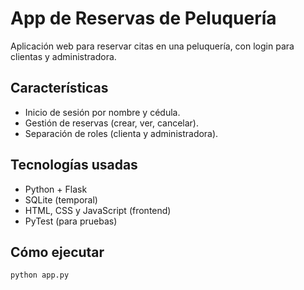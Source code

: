 # App de Reservas de Peluquería

Aplicación web para reservar citas en una peluquería, con login para clientas y administradora.

## Características

- Inicio de sesión por nombre y cédula.
- Gestión de reservas (crear, ver, cancelar).
- Separación de roles (clienta y administradora).

## Tecnologías usadas

- Python + Flask
- SQLite (temporal)
- HTML, CSS y JavaScript (frontend)
- PyTest (para pruebas)

## Cómo ejecutar

```bash
python app.py
